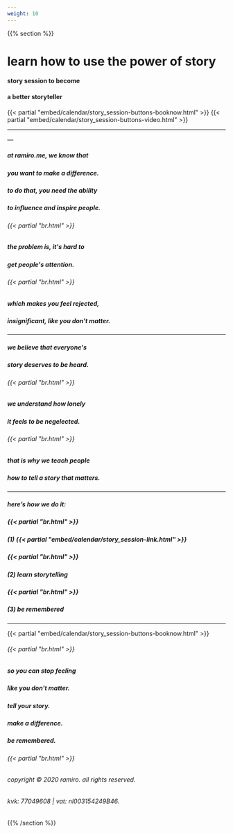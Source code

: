 ```yaml
---
weight: 10
---
```

{{% section %}}

# learn how to use the power of story
#### story session to become
#### a better storyteller

{{< partial "embed/calendar/story_session-buttons-booknow.html" >}}
{{< partial "embed/calendar/story_session-buttons-video.html" >}}

---
—
##### at ramiro.me, we know that
##### you want to make a difference.
##### to do that, you need the ability
##### to influence and inspire people.
###### {{< partial "br.html" >}}
##### the problem is, it's hard to
##### get people's attention.
###### {{< partial "br.html" >}}
##### which makes you feel rejected,
##### insignificant, like you don't matter.
---
##### we believe that everyone's
##### story deserves to be heard.
###### {{< partial "br.html" >}}
##### we understand how lonely
##### it feels to be negelected.
###### {{< partial "br.html" >}}
##### that is why we teach people
##### how to tell a story that matters.
---
##### here’s how we do it:
##### {{< partial "br.html" >}}
##### (1) {{< partial "embed/calendar/story_session-link.html" >}}
##### {{< partial "br.html" >}}
##### (2) learn storytelling
##### {{< partial "br.html" >}}
##### (3) be remembered
---
{{< partial "embed/calendar/story_session-buttons-booknow.html" >}}
###### {{< partial "br.html" >}}
##### so you can stop feeling
##### like you don't matter.
##### tell your story.
##### make a difference.
##### be remembered.
###### {{< partial "br.html" >}}
###### copyright © 2020 ramiro. all rights reserved.
###### kvk: 77049608 | vat: nl003154249B46.


{{% /section %}}
